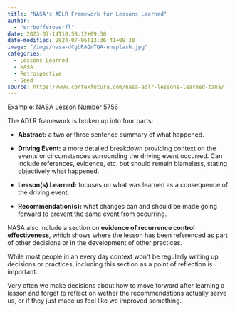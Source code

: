 ```yaml
---
title: "NASA's ADLR Framework for Lessons Learned"
author:
  - "errbufferoverfl"
date: 2023-07-14T10:58:12+09:30
date-modified: 2024-07-06T13:36:41+09:30
image: "/imgs/nasa-dCgbRAQmTQA-unsplash.jpg"
categories:
  - Lessons Learned
  - NASA
  - Retrospective
  - Seed
source: https://www.cortexfutura.com/nasa-adlr-lessons-learned-tana/
---
```


Example: [NASA Lesson Number 5756](https://llis.nasa.gov/lesson/5756)

The ADLR framework is broken up into four parts:

- **Abstract:** a two or three sentence summary of what happened.

- **Driving Event:** a more detailed breakdown providing context on the events or circumstances surrounding the driving event occurred. Can include references, evidence, etc. but should remain blameless, stating objectively what happened.

- **Lesson(s) Learned:** focuses on what was learned as a consequence of the driving event.

- **Recommendation(s):** what changes can and should be made going forward to prevent the same event from occurring.

NASA also include a section on **evidence of recurrence control effectiveness**, which shows where the lesson has been referenced as part of other decisions or in the development of other practices.

While most people in an every day context won't be regularly writing up decisions or practices, including this section as a point of reflection is important.

Very often we make decisions about how to move forward after learning a lesson and forget to reflect on wether the recommendations actually serve us, or if they just made us feel like we improved something.
